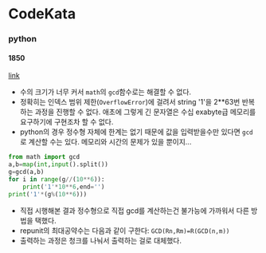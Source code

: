 # CodeKata
### python
#### 1850
[link](https://www.acmicpc.net/problem/1850)
- 수의 크기가 너무 커서 `math`의 `gcd`함수로는 해결할 수 없다. 
- 정확히는 인덱스 범위 제한(`OverflowError`)에 걸려서 string '1'을 2**63번 반복하는 과정을 진행할 수 없다. 애초에 그렇게 긴 문자열은 수십 exabyte급 메모리를 요구하기에 구현조차 할 수 없다. 
- python의 경우 정수형 자체에 한계는 없기 때문에 값을 입력받을수만 있다면 `gcd`로 계산할 수는 있다. 메모리와 시간의 문제가 있을 뿐이지...
```python
from math import gcd
a,b=map(int,input().split())
g=gcd(a,b)
for i in range(g//(10**6)):
    print('1'*10**6,end='')
print('1'*(g%(10**6)))
```
- 직접 시행해본 결과 정수형으로 직접 gcd를 계산하는건 불가능에 가까워서 다른 방법을 택했다. 
- repunit의 최대공약수는 다음과 같이 구한다: 
`GCD(Rn,Rm)=R(GCD(n,m))`
- 출력하는 과정은 청크를 나눠서 출력하는 걸로 대체했다. 
